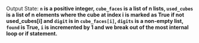 Output State: **`n` is a positive integer, `cube_faces` is a list of n lists, `used_cubes` is a list of n elements where the cube at index i is marked as True if not used_cubes[i] and `digit` is in `cube_faces[i]`, `digits` is a non-empty list, `found` is True, `i` is incremented by 1 and we break out of the most internal loop or if statement.**